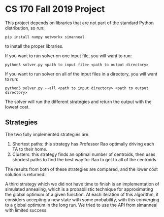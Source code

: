 # CS 170 Fall 2019 Project

This project depends on libraries that are not part of the standard Python distribution, so run:
```
pip install numpy networkx simanneal
```
to install the proper libraries.

If you want to run solver on one input file, you will want to run:

```
python3 solver.py <path to input file> <path to output directory>
```

If you want to run solver on all of the input files in a directory, you will want to run:
```
python3 solver.py --all <path to input directory> <path to output directory>
```

The solver will run the different strategies and return the output with the lowest cost.

## Strategies
The two fully implemented strategies are:
1. Shortest paths: this strategy has Professor Rao optimally driving each TA to their home.
2. Clusters: this strategy finds an optimal number of centroids, then uses shortest paths to find the best way for Rao to get to all of the centroids.

The results from both of these strategies are compared, and the lower cost solution is returned.

A third strategy which we did not have time to finish is an implementation of simulated annealing, which is a probabilistic technique for approximating the global optimum of a given function. At each iteration of this algorithm, it considers accepting a new state with some probability, with this converging to a global optimum in the long run. We tried to use the API from simanneal with limited success.
